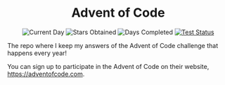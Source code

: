 <div align="center">
  <h1>Advent of Code</h1>
  <p>
    <img src="https://img.shields.io/badge/day%20📅-16-blue"  alt="Current Day"/>
    <img src="https://img.shields.io/badge/stars%20⭐-28-yellow" alt="Stars Obtained" />
    <img src="https://img.shields.io/badge/days%20completed-14-red" alt="Days Completed" />
    <a href="https://circleci.com/gh/dsf3449/advent-of-code"><img src="https://circleci.com/gh/dsf3449/advent-of-code.svg?style=shield" alt="Test Status" /></a>
  </p>
</div>

The repo where I keep my answers of the Advent of Code challenge that happens every year!

You can sign up to participate in the Advent of Code on their website, https://adventofcode.com.
